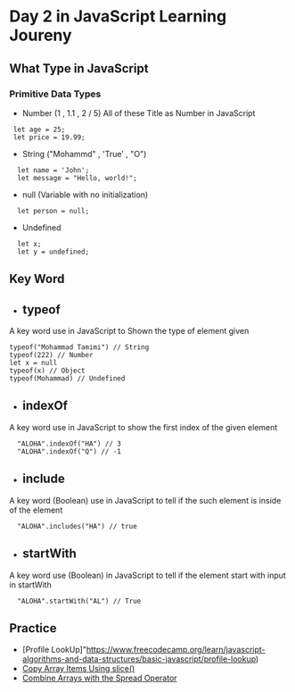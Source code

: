 # Day 2 in JavaScript Learning Joureny
## What Type in JavaScript
### Primitive Data Types
- Number (1 , 1.1 , 2 / 5) All of these Title as Number in JavaScript
 ```
  let age = 25;
  let price = 19.99;
```

- String ("Mohammd" , 'True' , "O")
```
  let name = 'John';
  let message = "Hello, world!";
```

- null (Variable with no initialization)
```
  let person = null;
```
- Undefined
```
  let x;
  let y = undefined;
```

## Key Word  
- ## typeof
A key word use in JavaScript to Shown the type of element given
```
typeof("Mohammad Tamimi") // String
typeof(222) // Number
let x = null
typeof(x) // Object
typeof(Mohammad) // Undefined
```
- ## indexOf
A key word use in JavaScript to show the first index of the given element
```
  "ALOHA".indexOf("HA") // 3
  "ALOHA".indexOf("Q") // -1
```
- ## include
A key word (Boolean)  use in JavaScript to tell if the such element is inside of the element
```
  "ALOHA".includes("HA") // true
```
- ## startWith
A key word use (Boolean) in JavaScript to tell if the element start with input in startWith
```
  "ALOHA".startWith("AL") // True
```

## Practice 
- [Profile LookUp]"https://www.freecodecamp.org/learn/javascript-algorithms-and-data-structures/basic-javascript/profile-lookup)
- [Copy Array Items Using slice()](https://www.freecodecamp.org/learn/javascript-algorithms-and-data-structures/basic-data-structures/copy-array-items-using-slice)
- [Combine Arrays with the Spread Operator](https://www.freecodecamp.org/learn/javascript-algorithms-and-data-structures/basic-data-structures/combine-arrays-with-the-spread-operator)





